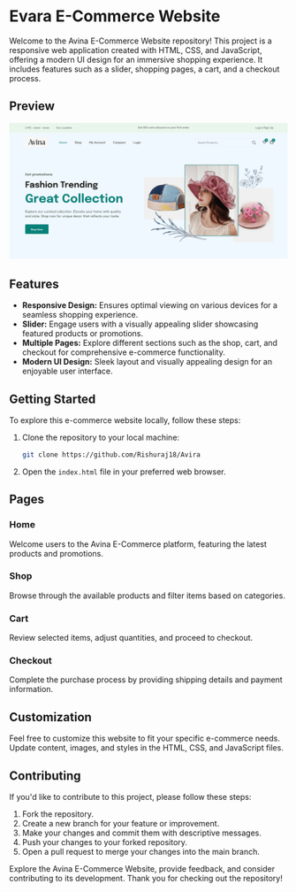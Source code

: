 # Evara E-Commerce Website

Welcome to the Avina E-Commerce Website repository! This project is a responsive web application created with HTML, CSS, and JavaScript, offering a modern UI design for an immersive shopping experience. It includes features such as a slider, shopping pages, a cart, and a checkout process.

## Preview

![Avina E-Commerce Website Preview](Preview.png)

## Features

- **Responsive Design:** Ensures optimal viewing on various devices for a seamless shopping experience.
- **Slider:** Engage users with a visually appealing slider showcasing featured products or promotions.
- **Multiple Pages:** Explore different sections such as the shop, cart, and checkout for comprehensive e-commerce functionality.
- **Modern UI Design:** Sleek layout and visually appealing design for an enjoyable user interface.

## Getting Started

To explore this e-commerce website locally, follow these steps:

1. Clone the repository to your local machine:

   ```bash
   git clone https://github.com/Rishuraj18/Avira
   ```

2. Open the `index.html` file in your preferred web browser.

## Pages

### Home

Welcome users to the Avina E-Commerce platform, featuring the latest products and promotions.

### Shop

Browse through the available products and filter items based on categories.

### Cart

Review selected items, adjust quantities, and proceed to checkout.

### Checkout

Complete the purchase process by providing shipping details and payment information.

## Customization

Feel free to customize this website to fit your specific e-commerce needs. Update content, images, and styles in the HTML, CSS, and JavaScript files.

## Contributing

If you'd like to contribute to this project, please follow these steps:

1. Fork the repository.
2. Create a new branch for your feature or improvement.
3. Make your changes and commit them with descriptive messages.
4. Push your changes to your forked repository.
5. Open a pull request to merge your changes into the main branch.

Explore the Avina E-Commerce Website, provide feedback, and consider contributing to its development. Thank you for checking out the repository!